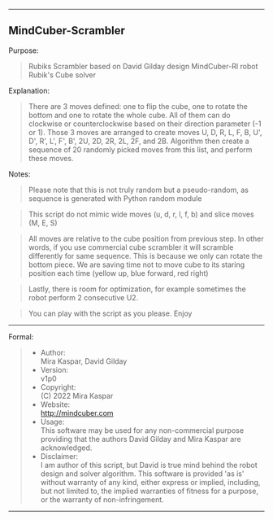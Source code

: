 --------------------------------------------------------------------------------------------------
MindCuber-Scrambler
------------------------------------------------------------------------------------------------
Purpose:      
> Rubiks Scrambler based on David Gilday design MindCuber-RI robot Rubik's Cube solver

Explanation:   
> There are 3 moves defined: one to flip the cube, one to rotate the bottom and one to
> rotate the whole cube. All of them can do clockwise or counterclockwise based on
> their direction parameter (-1 or 1). Those 3 moves are arranged to create moves
> U, D, R, L, F, B, U', D', R', L', F', B', 2U, 2D, 2R, 2L, 2F, and 2B. Algorithm
> then create a sequence of 20 randomly picked moves from this list, and perform these moves.

Notes:   
> Please note that this is not truly random but a pseudo-random, as sequence is generated with
> Python random module

> This script do not mimic wide moves (u, d, r, l, f, b) and slice moves (M, E, S)

> All moves are relative to the cube position from previous step. 
> In other words, if you use commercial cube scrambler it will scramble differently for same sequence. 
> This is because we only can rotate the bottom piece. We are saving time not to move cube to its 
> staring position each time (yellow up, blue forward, red right)

> Lastly, there is room for optimization, for example sometimes the robot
> perform 2 consecutive U2.

> You can play with the script as you please. Enjoy
---------------------------------------------------------------------------------------------------
Formal:

> - Author:       
> Mira Kaspar, David Gilday
> - Version:      
> v1p0
> - Copyright:    
> (C) 2022 Mira Kaspar
> - Website:      
>http://mindcuber.com
> - Usage:        
>This software may be used for any non-commercial purpose providing
>that the authors David Gilday and Mira Kaspar are acknowledged.
> - Disclaimer:   
> I am author of this script, but David is true mind behind the robot design and solver algorithm.
> This software is provided 'as is' without warranty of any kind, either
> express or implied, including, but not limited to, the implied warranties
> of fitness for a purpose, or the warranty of non-infringement.
---------------------------------------------------------------------------------------------------
